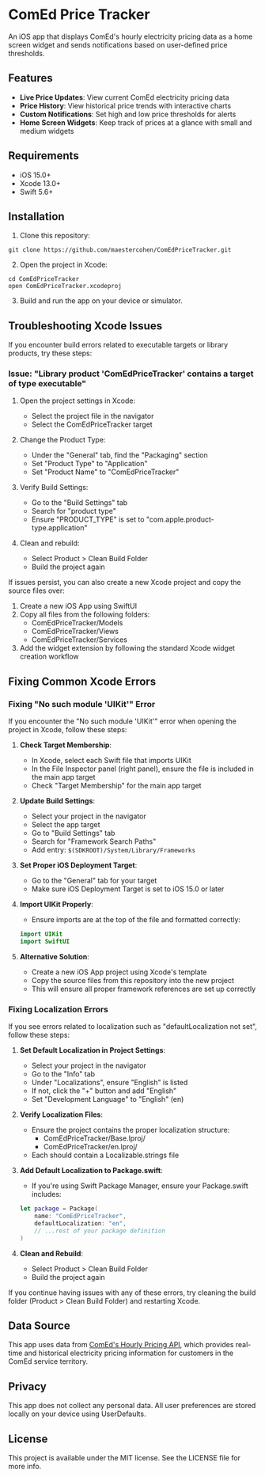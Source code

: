 # ComEd Price Tracker

An iOS app that displays ComEd's hourly electricity pricing data as a home screen widget and sends notifications based on user-defined price thresholds.

## Features

- **Live Price Updates**: View current ComEd electricity pricing data
- **Price History**: View historical price trends with interactive charts
- **Custom Notifications**: Set high and low price thresholds for alerts
- **Home Screen Widgets**: Keep track of prices at a glance with small and medium widgets

## Requirements

- iOS 15.0+
- Xcode 13.0+
- Swift 5.6+

## Installation

1. Clone this repository:
```
git clone https://github.com/maestercohen/ComEdPriceTracker.git
```

2. Open the project in Xcode:
```
cd ComEdPriceTracker
open ComEdPriceTracker.xcodeproj
```

3. Build and run the app on your device or simulator.

## Troubleshooting Xcode Issues

If you encounter build errors related to executable targets or library products, try these steps:

### Issue: "Library product 'ComEdPriceTracker' contains a target of type executable"

1. Open the project settings in Xcode:
   - Select the project file in the navigator
   - Select the ComEdPriceTracker target

2. Change the Product Type:
   - Under the "General" tab, find the "Packaging" section
   - Set "Product Type" to "Application" 
   - Set "Product Name" to "ComEdPriceTracker"

3. Verify Build Settings:
   - Go to the "Build Settings" tab
   - Search for "product type"
   - Ensure "PRODUCT_TYPE" is set to "com.apple.product-type.application"

4. Clean and rebuild:
   - Select Product > Clean Build Folder
   - Build the project again

If issues persist, you can also create a new Xcode project and copy the source files over:

1. Create a new iOS App using SwiftUI
2. Copy all files from the following folders:
   - ComEdPriceTracker/Models
   - ComEdPriceTracker/Views
   - ComEdPriceTracker/Services
3. Add the widget extension by following the standard Xcode widget creation workflow

## Fixing Common Xcode Errors

### Fixing "No such module 'UIKit'" Error

If you encounter the "No such module 'UIKit'" error when opening the project in Xcode, follow these steps:

1. **Check Target Membership**:
   - In Xcode, select each Swift file that imports UIKit
   - In the File Inspector panel (right panel), ensure the file is included in the main app target
   - Check "Target Membership" for the main app target

2. **Update Build Settings**:
   - Select your project in the navigator
   - Select the app target
   - Go to "Build Settings" tab
   - Search for "Framework Search Paths"
   - Add entry: `$(SDKROOT)/System/Library/Frameworks`
   
3. **Set Proper iOS Deployment Target**:
   - Go to the "General" tab for your target
   - Make sure iOS Deployment Target is set to iOS 15.0 or later

4. **Import UIKit Properly**:
   - Ensure imports are at the top of the file and formatted correctly:
   ```swift
   import UIKit
   import SwiftUI
   ```

5. **Alternative Solution**:
   - Create a new iOS App project using Xcode's template
   - Copy the source files from this repository into the new project
   - This will ensure all proper framework references are set up correctly

### Fixing Localization Errors

If you see errors related to localization such as "defaultLocalization not set", follow these steps:

1. **Set Default Localization in Project Settings**:
   - Select your project in the navigator
   - Go to the "Info" tab
   - Under "Localizations", ensure "English" is listed
   - If not, click the "+" button and add "English"
   - Set "Development Language" to "English" (en)

2. **Verify Localization Files**:
   - Ensure the project contains the proper localization structure:
     - ComEdPriceTracker/Base.lproj/
     - ComEdPriceTracker/en.lproj/
   - Each should contain a Localizable.strings file

3. **Add Default Localization to Package.swift**:
   - If you're using Swift Package Manager, ensure your Package.swift includes:
   ```swift
   let package = Package(
       name: "ComEdPriceTracker",
       defaultLocalization: "en",
       // ...rest of your package definition
   )
   ```

4. **Clean and Rebuild**:
   - Select Product > Clean Build Folder
   - Build the project again

If you continue having issues with any of these errors, try cleaning the build folder (Product > Clean Build Folder) and restarting Xcode.

## Data Source

This app uses data from [ComEd's Hourly Pricing API](https://hourlypricing.comed.com/live-prices/), which provides real-time and historical electricity pricing information for customers in the ComEd service territory.

## Privacy

This app does not collect any personal data. All user preferences are stored locally on your device using UserDefaults.

## License

This project is available under the MIT license. See the LICENSE file for more info.
